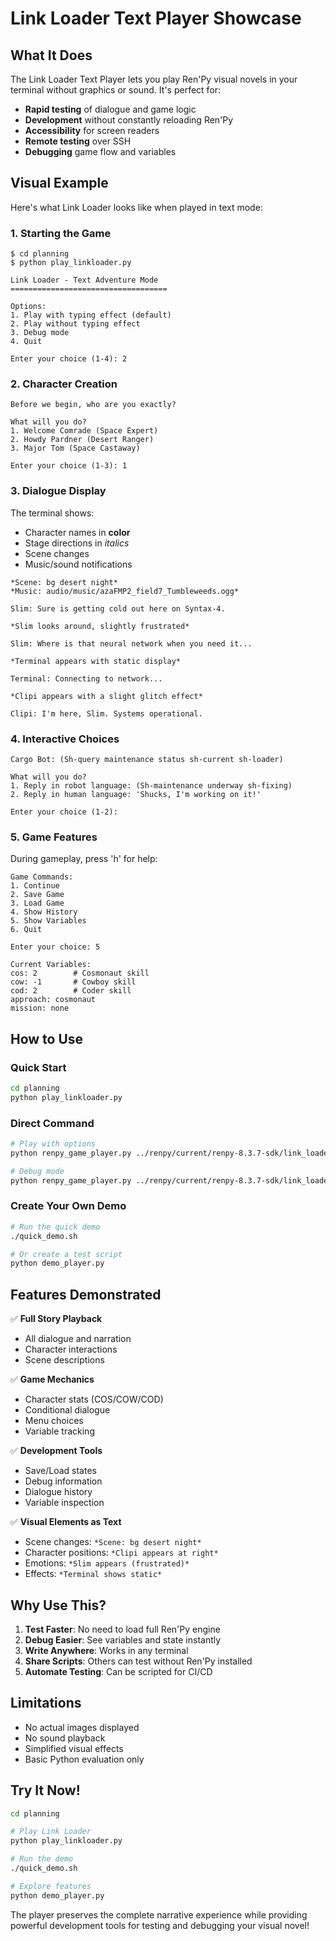 # Link Loader Text Player Showcase

## What It Does

The Link Loader Text Player lets you play Ren'Py visual novels in your terminal without graphics or sound. It's perfect for:

- **Rapid testing** of dialogue and game logic
- **Development** without constantly reloading Ren'Py
- **Accessibility** for screen readers
- **Remote testing** over SSH
- **Debugging** game flow and variables

## Visual Example

Here's what Link Loader looks like when played in text mode:

### 1. Starting the Game

```
$ cd planning
$ python play_linkloader.py

Link Loader - Text Adventure Mode
===================================

Options:
1. Play with typing effect (default)
2. Play without typing effect
3. Debug mode
4. Quit

Enter your choice (1-4): 2
```

### 2. Character Creation

```
Before we begin, who are you exactly?

What will you do?
1. Welcome Comrade (Space Expert)
2. Howdy Pardner (Desert Ranger) 
3. Major Tom (Space Castaway)

Enter your choice (1-3): 1
```

### 3. Dialogue Display

The terminal shows:
- Character names in **color**
- Stage directions in *italics*
- Scene changes
- Music/sound notifications

```
*Scene: bg desert night*
*Music: audio/music/azaFMP2_field7_Tumbleweeds.ogg*

Slim: Sure is getting cold out here on Syntax-4.

*Slim looks around, slightly frustrated*

Slim: Where is that neural network when you need it...

*Terminal appears with static display*

Terminal: Connecting to network...

*Clipi appears with a slight glitch effect*

Clipi: I'm here, Slim. Systems operational.
```

### 4. Interactive Choices

```
Cargo Bot: (Sh-query maintenance status sh-current sh-loader)

What will you do?
1. Reply in robot language: (Sh-maintenance underway sh-fixing)
2. Reply in human language: 'Shucks, I'm working on it!'

Enter your choice (1-2): 
```

### 5. Game Features

During gameplay, press 'h' for help:

```
Game Commands:
1. Continue
2. Save Game
3. Load Game
4. Show History
5. Show Variables
6. Quit

Enter your choice: 5

Current Variables:
cos: 2        # Cosmonaut skill
cow: -1       # Cowboy skill  
cod: 2        # Coder skill
approach: cosmonaut
mission: none
```

## How to Use

### Quick Start
```bash
cd planning
python play_linkloader.py
```

### Direct Command
```bash
# Play with options
python renpy_game_player.py ../renpy/current/renpy-8.3.7-sdk/link_loader_1_2/game --no-typing

# Debug mode
python renpy_game_player.py ../renpy/current/renpy-8.3.7-sdk/link_loader_1_2/game --debug
```

### Create Your Own Demo
```bash
# Run the quick demo
./quick_demo.sh

# Or create a test script
python demo_player.py
```

## Features Demonstrated

✅ **Full Story Playback**
- All dialogue and narration
- Character interactions
- Scene descriptions

✅ **Game Mechanics**
- Character stats (COS/COW/COD)
- Conditional dialogue
- Menu choices
- Variable tracking

✅ **Development Tools**
- Save/Load states
- Debug information
- Dialogue history
- Variable inspection

✅ **Visual Elements as Text**
- Scene changes: `*Scene: bg desert night*`
- Character positions: `*Clipi appears at right*`
- Emotions: `*Slim appears (frustrated)*`
- Effects: `*Terminal shows static*`

## Why Use This?

1. **Test Faster**: No need to load full Ren'Py engine
2. **Debug Easier**: See variables and state instantly
3. **Write Anywhere**: Works in any terminal
4. **Share Scripts**: Others can test without Ren'Py installed
5. **Automate Testing**: Can be scripted for CI/CD

## Limitations

- No actual images displayed
- No sound playback
- Simplified visual effects
- Basic Python evaluation only

## Try It Now!

```bash
cd planning

# Play Link Loader
python play_linkloader.py

# Run the demo
./quick_demo.sh

# Explore features
python demo_player.py
```

The player preserves the complete narrative experience while providing powerful development tools for testing and debugging your visual novel!